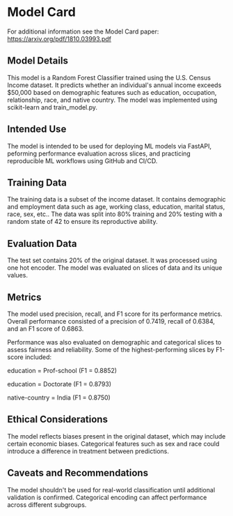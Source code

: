 # Model Card

For additional information see the Model Card paper: https://arxiv.org/pdf/1810.03993.pdf

## Model Details

This model is a Random Forest Classifier trained using the U.S. Census Income dataset. It predicts whether an individual's annual income exceeds $50,000 based on demographic features such as education, occupation, relationship, race, and native country. The model was implemented using scikit-learn and train_model.py.

## Intended Use

The model is intended to be used for deploying ML models via FastAPI, peforming performance evaluation across slices, and practicing reproducible ML workflows using GitHub and CI/CD.

## Training Data

The training data is a subset of the income dataset. It contains demographic and employment data such as age, working class, education, marital status, race, sex, etc.. The data was split into 80% training and 20% testing with a random state of 42 to ensure its reproductive ability.

## Evaluation Data

The test set contains 20% of the original dataset. It was processed using one hot encoder. The model was evaluated on slices of data and its unique values. 

## Metrics

The model used precision, recall, and F1 score for its performance metrics. Overall performance consisted of a precision of 0.7419, recall of 0.6384, and an F1 score of 0.6863. 

Performance was also evaluated on demographic and categorical slices to assess fairness and reliability. Some of the highest-performing slices by F1-score included:

education = Prof-school (F1 = 0.8852)

education = Doctorate (F1 = 0.8793)

native-country = India (F1 = 0.8750)

## Ethical Considerations

The model reflects biases present in the original dataset, which may include certain economic biases. Categorical features such as sex and race could introduce a difference in treatment between predictions. 

## Caveats and Recommendations

The model shouldn't be used for real-world classification until additional validation is confirmed. Categorical encoding can affect performance across different subgroups. 